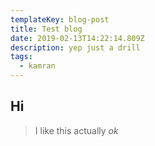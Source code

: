 ```yaml
---
templateKey: blog-post
title: Test blog
date: 2019-02-13T14:22:14.809Z
description: yep just a drill
tags:
  - kamran
---
```

## Hi

> I like this actually
_ok_
